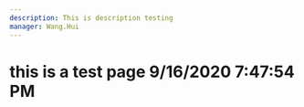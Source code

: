 ```yaml
---
description: This is description testing
manager: Wang.Hui
---
```

# this is a test page 9/16/2020 7:47:54 PM